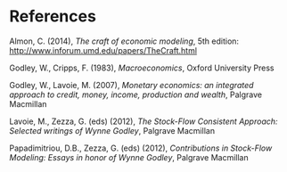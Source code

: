 # References

Almon, C. (2014),
*The craft of economic modeling*, 5th edition:
http://www.inforum.umd.edu/papers/TheCraft.html

Godley, W., Cripps, F. (1983),
*Macroeconomics*,
Oxford University Press

Godley, W., Lavoie, M. (2007),
*Monetary economics: an integrated approach to
credit, money, income, production and wealth*,
Palgrave Macmillan

Lavoie, M., Zezza, G. (eds) (2012),
*The Stock-Flow Consistent Approach: Selected writings of Wynne Godley*,
Palgrave Macmillan

Papadimitriou, D.B., Zezza, G. (eds) (2012),
*Contributions in Stock-Flow Modeling: Essays in honor of Wynne Godley*,
Palgrave Macmillan
